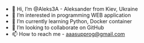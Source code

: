- 👋 Hi, I’m @Aleks3A - Aleksander from Kiev, Ukraine
- 👀 I’m interested in programming WEB application
- 🌱 I’m currently learning Python, Docker container
- 💞️ I’m looking to collaborate on GitHub
- 📫 How to reach me - aaasupprog@gmail.com

<!---
Aleks3A/Aleks3A is a ✨ special ✨ repository because its `README.md` (this file) appears on your GitHub profile.
You can click the Preview link to take a look at your changes.
--->
